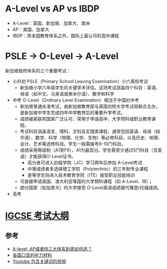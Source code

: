 # A-Level vs AP vs IBDP

- A-Level：英国、新加坡、加拿大、澳洲
- AP：美国、加拿大
- IBDP：除本国教育体系之外，国际上最认可的高中课程

# PSLE -> O-Level -> A-Level 
新加坡政府体系的三个重要考试：
- 小升初 PSLE（Primary School Leaving Examination）小六离校考试
  - 新加坡小学六年级学生的关键学术评估。这场考试涵盖四个科目：英语、母语（如中文、马来语或泰米尔语）、数学和科学
- 中考 O-Level（Ordinary Level Examination）相当于中国的中考
  - 新加坡普通水准考试，由新加坡教育部与英国剑桥大学考试局联合主办，是新加坡中学生完成四年中学教育后的重要升学考试。
  - 成绩被英联邦国家广泛认可，常用于申请高中、大学预科或职业教育课程。
  - 考试科目涵盖语言、理科、文科及实践类课程，通常包括英语、母语（如华语）、数学、科学（物理、化学、生物）等必修科目，以及历史、地理、会计、艺术等选修科目。学生一般需报考6-10门科目。
  - 成绩采用等级制（A1至F9），A1为最高分。学生需至少通过5门科目（含英语）才能获得O-Level证书。
    - 高分者可进入初级学院（JC）学习两年后参加 A-Level考试
    - 中等成绩者多选择理工学院（Polytechnic）的三年制专业课程
    - 差等学生则进入技术教育学院（ITE）接受职业技能培训
  - 可直接申请英国、澳大利亚等国的大学预科课程（如 A-Level、IB）；
  - 部分国家（如加拿大）的大学接受 O-Level英语成绩替代雅思/托福成绩。
- 高考

# [IGCSE 考试大纲](https://www.cambridgeinternational.org/programmes-and-qualifications/cambridge-upper-secondary/cambridge-igcse/subjects/)

## 参考
- [A-level, AP或者IB三大体系到底如何选？](https://www.bilibili.com/video/BV1Ab4y1k7GN/)
- [各国口音的听力材料](https://elllo.org/archive/)
- [Youtube 包含关键词的视频](https://youglish.com/)

